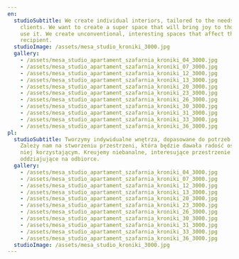 ```yaml
---
en:
  studioSubtitle: We create individual interiors, tailored to the needs of our
    clients. We want to create a super space that will bring joy to those who
    use it. We create unconventional, interesting spaces that affect the
    recipient.
  studioImage: /assets/mesa_studio_kroniki_3000.jpg
  gallery:
    - /assets/mesa_studio_apartament_szafarnia_kroniki_04_3000.jpg
    - /assets/mesa_studio_apartament_szafarnia_kroniki_07_3000.jpg
    - /assets/mesa_studio_apartament_szafarnia_kroniki_12_3000.jpg
    - /assets/mesa_studio_apartament_szafarnia_kroniki_13_3000.jpg
    - /assets/mesa_studio_apartament_szafarnia_kroniki_20_3000.jpg
    - /assets/mesa_studio_apartament_szafarnia_kroniki_23_3000.jpg
    - /assets/mesa_studio_apartament_szafarnia_kroniki_26_3000.jpg
    - /assets/mesa_studio_apartament_szafarnia_kroniki_30_3000.jpg
    - /assets/mesa_studio_apartament_szafarnia_kroniki_31_3000.jpg
    - /assets/mesa_studio_apartament_szafarnia_kroniki_33_3000.jpg
    - /assets/mesa_studio_apartament_szafarnia_kroniki_36_3000.jpg
pl:
  studioSubtitle: Tworzymy indywidualne wnętrza, dopasowane do potrzeb klientów.
    Zależy nam na stworzeniu przestrzeni, która będzie dawała radość osobom z
    niej korzystającym. Kreujemy niebanalne, interesujące przestrzenie
    oddziajujące na odbiorce.
  gallery:
    - /assets/mesa_studio_apartament_szafarnia_kroniki_04_3000.jpg
    - /assets/mesa_studio_apartament_szafarnia_kroniki_07_3000.jpg
    - /assets/mesa_studio_apartament_szafarnia_kroniki_12_3000.jpg
    - /assets/mesa_studio_apartament_szafarnia_kroniki_13_3000.jpg
    - /assets/mesa_studio_apartament_szafarnia_kroniki_20_3000.jpg
    - /assets/mesa_studio_apartament_szafarnia_kroniki_23_3000.jpg
    - /assets/mesa_studio_apartament_szafarnia_kroniki_26_3000.jpg
    - /assets/mesa_studio_apartament_szafarnia_kroniki_30_3000.jpg
    - /assets/mesa_studio_apartament_szafarnia_kroniki_31_3000.jpg
    - /assets/mesa_studio_apartament_szafarnia_kroniki_33_3000.jpg
    - /assets/mesa_studio_apartament_szafarnia_kroniki_36_3000.jpg
  studioImage: /assets/mesa_studio_kroniki_3000.jpg
---
```


